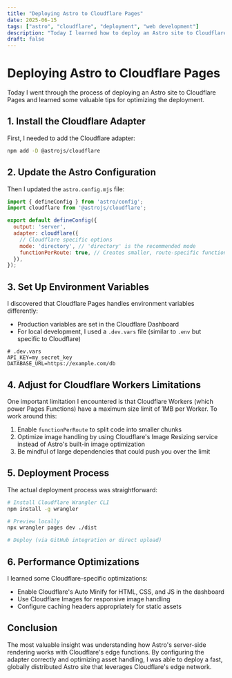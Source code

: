 ```yaml
---
title: "Deploying Astro to Cloudflare Pages"
date: 2025-06-15
tags: ["astro", "cloudflare", "deployment", "web development"]
description: "Today I learned how to deploy an Astro site to Cloudflare Pages, including setting up adapter options for optimal performance."
draft: false
---
```


# Deploying Astro to Cloudflare Pages

Today I went through the process of deploying an Astro site to Cloudflare Pages and learned some valuable tips for optimizing the deployment.

## 1. Install the Cloudflare Adapter

First, I needed to add the Cloudflare adapter:

```bash
npm add -D @astrojs/cloudflare
```

## 2. Update the Astro Configuration

Then I updated the `astro.config.mjs` file:

```javascript
import { defineConfig } from 'astro/config';
import cloudflare from '@astrojs/cloudflare';

export default defineConfig({
  output: 'server',
  adapter: cloudflare({
    // Cloudflare specific options
    mode: 'directory', // 'directory' is the recommended mode
    functionPerRoute: true, // Creates smaller, route-specific functions
  }),
});
```

## 3. Set Up Environment Variables

I discovered that Cloudflare Pages handles environment variables differently:

- Production variables are set in the Cloudflare Dashboard
- For local development, I used a `.dev.vars` file (similar to `.env` but specific to Cloudflare)

```
# .dev.vars
API_KEY=my_secret_key
DATABASE_URL=https://example.com/db
```

## 4. Adjust for Cloudflare Workers Limitations

One important limitation I encountered is that Cloudflare Workers (which power Pages Functions) have a maximum size limit of 1MB per Worker. To work around this:

1. Enable `functionPerRoute` to split code into smaller chunks
2. Optimize image handling by using Cloudflare's Image Resizing service instead of Astro's built-in image optimization
3. Be mindful of large dependencies that could push you over the limit

## 5. Deployment Process

The actual deployment process was straightforward:

```bash
# Install Cloudflare Wrangler CLI
npm install -g wrangler

# Preview locally
npx wrangler pages dev ./dist

# Deploy (via GitHub integration or direct upload)
```

## 6. Performance Optimizations

I learned some Cloudflare-specific optimizations:

- Enable Cloudflare's Auto Minify for HTML, CSS, and JS in the dashboard
- Use Cloudflare Images for responsive image handling
- Configure caching headers appropriately for static assets

## Conclusion

The most valuable insight was understanding how Astro's server-side rendering works with Cloudflare's edge functions. By configuring the adapter correctly and optimizing asset handling, I was able to deploy a fast, globally distributed Astro site that leverages Cloudflare's edge network.